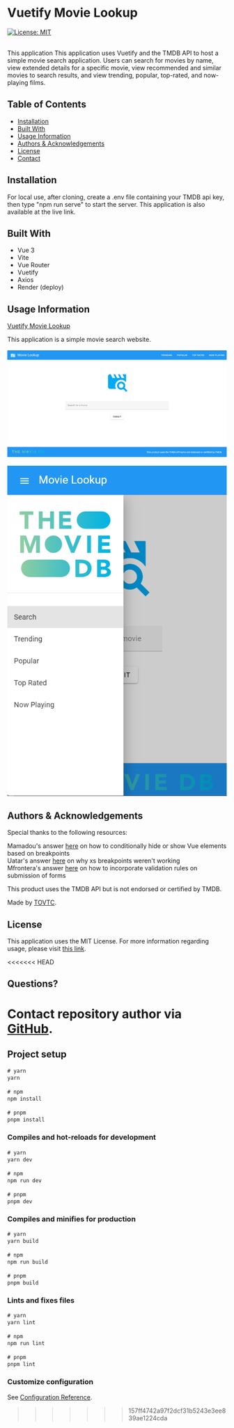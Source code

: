 
  # Vuetify Movie Lookup
  [![License: MIT](https://img.shields.io/badge/License-MIT-yellow.svg)](https://opensource.org/licenses/MIT)</br></br>
    
  This application This application uses Vuetify and the TMDB API to host a simple movie search application. Users can search for movies by name, view extended details for a specific movie, view recommended and similar movies to search results, and view trending, popular, top-rated, and now-playing films.
  
  ## Table of Contents
  
  * [Installation](#installation)
  * [Built With](#built)
  * [Usage Information](#usage)
  * [Authors & Acknowledgements](#credits)
  * [License](#license)
  * [Contact](#questions)
  
  ## Installation<a name="installation"></a>
  For local use, after cloning, create a .env file containing your TMDB api key, then type "npm run serve" to start the server. This application is also available at the live link.

  ## Built With<a name="built"></a>
  * Vue 3
  * Vite
  * Vue Router
  * Vuetify
  * Axios
  * Render (deploy)
  
  ## Usage Information<a name="usage"></a>
  [Vuetify Movie Lookup](https://vuetify-movie-lookup.onrender.com/)</br>
    
  This application is a simple movie search website.</br>
  </br>![Vuetify Movie Lookup](./src/assets/vuetify-movie-lookup-wide.png "Vuetify Movie Lookup")</br>
  </br>![Vuetify Movie Lookup](./src/assets/vuetify-movie-lookup-narrow.png "Vuetify Movie Lookup")</br>
    
  ## Authors & Acknowledgements<a name="credits"></a>
  Special thanks to the following resources:

  Mamadou's answer [here](https://stackoverflow.com/questions/62561821/how-to-hide-menu-items-based-on-vuetify-breakpoint) on how to conditionally hide or show Vue elements based on breakpoints</br>
  Uatar's answer [here](https://stackoverflow.com/questions/59255192/breakpoints-not-working-correctly-for-xs-in-vuetify) on why xs breakpoints weren't working</br>
  Mfrontera's answer [here](https://stackoverflow.com/questions/76212493/vuetify-3-v-form-submitting-even-if-not-valid) on how to incorporate validation rules on submission of forms</br>

  This product uses the TMDB API but is not endorsed or certified by TMDB.
  
  Made by [TOVTC](https://github.com/TOVTC).
  
  ## License<a name="license"></a>
  This application uses the MIT License. For more information regarding usage, please visit [this link](https://opensource.org/licenses/MIT).

<<<<<<< HEAD
  ## Questions?<a name="questions"></a>
  Contact repository author via [GitHub](https://github.com/TOVTC).</br>
=======
## Project setup

```
# yarn
yarn

# npm
npm install

# pnpm
pnpm install
```

### Compiles and hot-reloads for development

```
# yarn
yarn dev

# npm
npm run dev

# pnpm
pnpm dev
```

### Compiles and minifies for production

```
# yarn
yarn build

# npm
npm run build

# pnpm
pnpm build
```

### Lints and fixes files

```
# yarn
yarn lint

# npm
npm run lint

# pnpm
pnpm lint
```

### Customize configuration

See [Configuration Reference](https://vitejs.dev/config/).

<!-- https://stackoverflow.com/questions/59255192/breakpoints-not-working-correctly-for-xs-in-vuetify -->
<!-- why is my breakpoint not working lmao -->

<!-- https://stackoverflow.com/questions/76212493/vuetify-3-v-form-submitting-even-if-not-valid -->
<!-- incorporating validation on form submission -->

<!-- https://stackoverflow.com/questions/62561821/how-to-hide-menu-items-based-on-vuetify-breakpoint -->
<!-- visibility according to breakpoints -->
>>>>>>> 157ff4742a97f2dcf31b5243e3ee839ae1224cda
